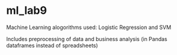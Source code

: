 # ml_lab9
Machine Learning alogorithms used: Logistic Regression and SVM

Includes preprocessing of data and business analysis (in Pandas dataframes instead of spreadsheets)
